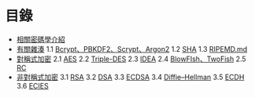 # 目錄
* [相關密碼學介紹](https://github.com/EasonWang01/Introduction-to-cryptography/blob/master/0.%20%E7%9B%B8%E9%97%9C%E5%AF%86%E7%A2%BC%E5%AD%B8%E4%BB%8B%E7%B4%B9.md)
* [有關雜湊](https://github.com/EasonWang01/Introduction-to-cryptography/blob/master/1.%20%E6%9C%89%E9%97%9C%E9%9B%9C%E6%B9%8A.md)
 1.1 [Bcrypt、PBKDF2、Scrypt、Argon2](https://github.com/EasonWang01/Introduction-to-cryptography/blob/master/1.1%20Bcrypt%E3%80%81PBKDF2%E3%80%81Scrypt%E3%80%81Argon2.md)
 1.2 [SHA](https://github.com/EasonWang01/Introduction-to-cryptography/blob/master/1.2%20SHA.md)
 1.3 [RIPEMD.md](https://github.com/EasonWang01/Introduction-to-cryptography/blob/master/1.3%20RIPEMD.md)
* [對稱式加密](https://github.com/EasonWang01/Introduction-to-cryptography/blob/master/2.%20%E5%B0%8D%E7%A8%B1%E5%BC%8F%E5%8A%A0%E5%AF%86.md)
 2.1 [AES](https://github.com/EasonWang01/Introduction-to-cryptography/blob/master/2.1%20AES.md)
 2.2 [Triple-DES](https://github.com/EasonWang01/Introduction-to-cryptography/blob/master/2.2%20Triple-DES.md)
 2.3 [IDEA](https://github.com/EasonWang01/Introduction-to-cryptography/blob/master/2.3%20IDEA.md)
 2.4 [BlowFIsh、TwoFish](https://github.com/EasonWang01/Introduction-to-cryptography/blob/master/2.4%20BlowFIsh%E3%80%81TwoFish.md)
 2.5 [RC](https://github.com/EasonWang01/Introduction-to-cryptography/blob/master/2.5%20RC%E7%B3%BB%E5%88%97.md)
* [非對稱式加密](https://github.com/EasonWang01/Introduction-to-cryptography/blob/master/3.%20%E9%9D%9E%E5%B0%8D%E7%A8%B1%E5%BC%8F%E5%8A%A0%E5%AF%86.md)
 3.1 [RSA](https://github.com/EasonWang01/Introduction-to-cryptography/blob/master/3.1%20RSA.md)
 3.2 [DSA](https://github.com/EasonWang01/Introduction-to-cryptography/blob/master/3.2%20DSA.md)
 3.3 [ECDSA](https://github.com/EasonWang01/Introduction-to-cryptography/blob/master/3.3%20ECDSA.md)
 3.4 [Diffie–Hellman](https://github.com/EasonWang01/Introduction-to-cryptography/blob/master/3.4%20Diffie%E2%80%93Hellman.md)
 3.5 [ECDH](https://github.com/EasonWang01/Introduction-to-cryptography/blob/master/3.4%20ECDH.md)
 3.6 [ECIES](https://github.com/EasonWang01/Introduction-to-cryptography/blob/master/3.5%20ECIES.md)
